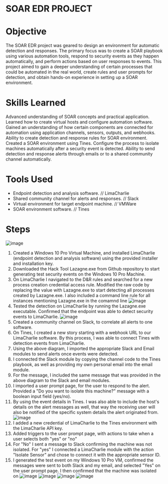 # SOAR EDR PROJECT
# Objective
The SOAR EDR project was geared to design an environment for automatic detection and responses. The primary focus was to create a SOAR playbook using various automation tools, respond to security events as they happen automatically, and perform actions based on user responses to events. This project aimed to gain a deeper understanding of certain processes that could be automated in the real world, create rules and user prompts for detection, and obtain hands-on experience in setting up a SOAR environment.
# Skills Learned
Advanced understanding of SOAR concepts and practical application.
Learned how to create virtual hosts and configure automation software.
Gained an understanding of how certain components are connected for automation using application channels, sensors, outputs, and webhooks.
Ability to create detection and response rules for SOAR environment.
Created a SOAR environment using Tines.
Configure the process to isolate machines automatically after a security event is detected.
Ability to send detection and response alerts through emails or to a shared community channel automatically.
# Tools Used
- Endpoint detection and analysis software. // LimaCharlie
- Shared community channel for alerts and responses. // Slack
- Virtual environment for target endpoint machine. // VMWare
- SOAR environment software. // Tines
# Steps
![image](https://github.com/user-attachments/assets/00202317-b96a-478d-b87b-601eb1b1b954)
 1. Created a Windows 10 Pro Virtual Machine, and installed LimaCharlie (endpoint detection and analysis software) using the provided installer and installation key.
 2. Downloaded the Hack Tool Lazagne.exe from Github repository to start generating test security events on the Windows 10 Pro Machine.
 3. On LimaCharlie I navigated to the D&R rules and searched for a new process creation credential access rule. Modified the raw code by replacing the value with Lazagne.exe to start detecting all processes created by Lazagne.exe. I also included a command line rule for all instances mentioning Lazagne.exe in the comamnd line
![image](https://github.com/user-attachments/assets/fe800f40-280d-4379-903f-5bc1b6dfae0e)
4. Tested the detection on LimaCharlie by running the Lazagne.exe executable. Confirmed that the endpoint was able to detect security events to LimaCharlie.
![image](https://github.com/user-attachments/assets/0ae6f1bd-e49b-47e9-9507-a635957161a8)
5. Created a community channel on Slack, to correlate all alerts to one software.
6. On Tines, I created a new story starting with a webhook URL to our LimaCharlie software. By this process, I was able to connect Tines with detection events from LimaCharlie.
7. Using the above diagram, I imported the appropriate Slack and Email modules to send alerts once events were detected.
8. I connected the Slack module by copying the channel code to the Tines playbook, as well as providing my own personal email into the email module.
9. For the message, I included the same message that was provided in the above diagram to the Slack and email modules.
10. I imported a user prompt page, for the user to respond to the alert. Provided a "Do you want to isolate this machine?" message with a boolean input field (yes/no).
11. By using the event details in Tines. I was also able to include the host's details on the alert messages as well, that way the receiving user will also be notified of the specific system details the alert originated from.
![image](https://github.com/user-attachments/assets/26e5a4d4-d218-4d29-b89f-559369d7fc57)
12. I added a new credential of LimaCharlie to the Tines environment with the LimaCharlie API key.
13. Added triggers to the user prompt page, with actions to take when a user selects both "yes" or "no"
14. For "No" I sent a message to Slack confirming the machine was not isolated. For "yes" I connected a LimaCharlie module with the action "Isolate Sensor" and chose to connect it with the appropriate sensor ID.
15. I generated the test event on my Windows 10 Pro VM, confirmed the messages were sent to both Slack and my email, and selected "Yes" on the user prompt page. I then confirmed that the machine was isolated on
![image](https://github.com/user-attachments/assets/ab17a3d5-cc54-4031-b07c-7cbf5479253d)
![image](https://github.com/user-attachments/assets/d72c5da4-b501-4881-9f84-41282086bfa2)
![image](https://github.com/user-attachments/assets/b5f1d884-36fd-420d-8480-318e10b6c4ea)
![image](https://github.com/user-attachments/assets/0cf443ba-a9ae-4ba3-9abe-fc6b670a9a56)




